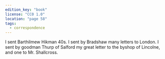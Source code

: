 ```yaml
---
edition_key: "book"
license: "CC0 1.0"
location: "page 58"
tags:
  - correspondence
---
```

I sent Barthilmew Hikman 40s.
I sent by Bradshaw many letters to London. I sent by goodman
Thurp of Salford my great letter to the byshop of Lincolne, and
one to Mr. Shallcross.
